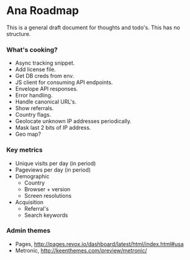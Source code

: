 Ana Roadmap
===========

This is a general draft document for thoughts and todo's. This has no structure.

### What's cooking?

- Async tracking snippet.
- Add license file.
- Get DB creds from env.
- JS client for consuming API endpoints.
- Envelope API responses.
- Error handling.
- Handle canonical URL's.
- Show referrals.
- Country flags.
- Geolocate unknown IP addresses periodically.
- Mask last 2 bits of IP address.
- Geo map?

### Key metrics

- Unique visits per day (in period)
- Pageviews per day (in period)
- Demographic
  - Country
  - Browser + version
  - Screen resolutions
- Acquisition
  - Referral's
  - Search keywords

### Admin themes

- Pages, http://pages.revox.io/dashboard/latest/html/index.html#usa
- Metronic, http://keenthemes.com/preview/metronic/
